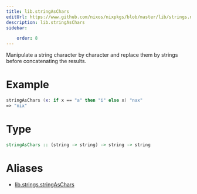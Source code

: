```yaml
---
title: lib.stringAsChars
editUrl: https://www.github.com/nixos/nixpkgs/blob/master/lib/strings.nix#L509C5
description: lib.stringAsChars
sidebar:

    order: 8
---
```


Manipulate a string character by character and replace them by
strings before concatenating the results.

# Example

```nix
stringAsChars (x: if x == "a" then "i" else x) "nax"
=> "nix"
```

# Type

```haskell
stringAsChars :: (string -> string) -> string -> string
```


# Aliases

- [lib.strings.stringAsChars](/reference/libstrings.stringAsChars)



